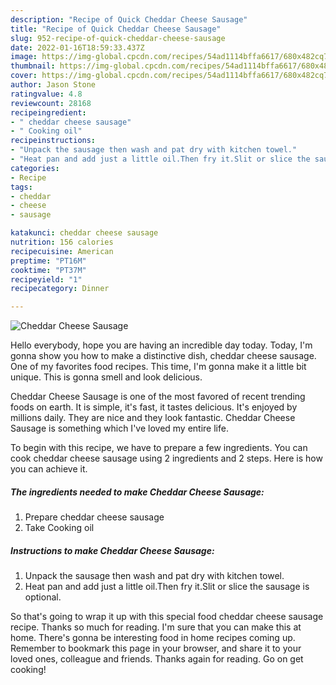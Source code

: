 ```yaml
---
description: "Recipe of Quick Cheddar Cheese Sausage"
title: "Recipe of Quick Cheddar Cheese Sausage"
slug: 952-recipe-of-quick-cheddar-cheese-sausage
date: 2022-01-16T18:59:33.437Z
image: https://img-global.cpcdn.com/recipes/54ad1114bffa6617/680x482cq70/cheddar-cheese-sausage-recipe-main-photo.jpg
thumbnail: https://img-global.cpcdn.com/recipes/54ad1114bffa6617/680x482cq70/cheddar-cheese-sausage-recipe-main-photo.jpg
cover: https://img-global.cpcdn.com/recipes/54ad1114bffa6617/680x482cq70/cheddar-cheese-sausage-recipe-main-photo.jpg
author: Jason Stone
ratingvalue: 4.8
reviewcount: 28168
recipeingredient:
- " cheddar cheese sausage"
- " Cooking oil"
recipeinstructions:
- "Unpack the sausage then wash and pat dry with kitchen towel."
- "Heat pan and add just a little oil.Then fry it.Slit or slice the sausage is optional."
categories:
- Recipe
tags:
- cheddar
- cheese
- sausage

katakunci: cheddar cheese sausage 
nutrition: 156 calories
recipecuisine: American
preptime: "PT16M"
cooktime: "PT37M"
recipeyield: "1"
recipecategory: Dinner

---
```



![Cheddar Cheese Sausage](https://img-global.cpcdn.com/recipes/54ad1114bffa6617/680x482cq70/cheddar-cheese-sausage-recipe-main-photo.jpg)

Hello everybody, hope you are having an incredible day today. Today, I'm gonna show you how to make a distinctive dish, cheddar cheese sausage. One of my favorites food recipes. This time, I'm gonna make it a little bit unique. This is gonna smell and look delicious.

Cheddar Cheese Sausage is one of the most favored of recent trending foods on earth. It is simple, it's fast, it tastes delicious. It's enjoyed by millions daily. They are nice and they look fantastic. Cheddar Cheese Sausage is something which I've loved my entire life.




To begin with this recipe, we have to prepare a few ingredients. You can cook cheddar cheese sausage using 2 ingredients and 2 steps. Here is how you can achieve it.

<!--inarticleads1-->

##### The ingredients needed to make Cheddar Cheese Sausage:

1. Prepare  cheddar cheese sausage
1. Take  Cooking oil




<!--inarticleads2-->

##### Instructions to make Cheddar Cheese Sausage:

1. Unpack the sausage then wash and pat dry with kitchen towel.
1. Heat pan and add just a little oil.Then fry it.Slit or slice the sausage is optional.




So that's going to wrap it up with this special food cheddar cheese sausage recipe. Thanks so much for reading. I'm sure that you can make this at home. There's gonna be interesting food in home recipes coming up. Remember to bookmark this page in your browser, and share it to your loved ones, colleague and friends. Thanks again for reading. Go on get cooking!
